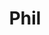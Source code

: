 ---
title: Phil
date: 
draft: false

# descripcion
description : Corazón con corazón

materials: Plata 925

color: Plateado

dimensions: 0,9 cm

code: 01-03-0266

type: "Aros"

categories: []

price: $6.450,00

price_eftvo: $5.480,00

# Images
# first image will be shown in the product page
images:
  # - image: "images/path_to_image"
  # La ubicacion de las imagenes es imagenes/Aros/Aros.Microcubic/01-03-0266-phil
  - image: "./images/aros/microcubic/01-03-0266-corazon-con-corazon_a.jpeg"
  - image: "./images/aros/microcubic/01-03-0266-corazon-con-corazon_b.jpeg"
---